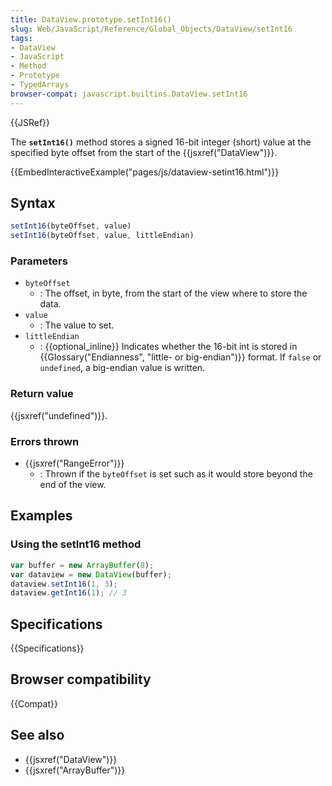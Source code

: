 ```yaml
---
title: DataView.prototype.setInt16()
slug: Web/JavaScript/Reference/Global_Objects/DataView/setInt16
tags:
- DataView
- JavaScript
- Method
- Prototype
- TypedArrays
browser-compat: javascript.builtins.DataView.setInt16
---
```

{{JSRef}}

The **`setInt16()`** method stores a signed 16-bit integer (short) value at the
specified byte offset from the start of the {{jsxref("DataView")}}.

{{EmbedInteractiveExample("pages/js/dataview-setint16.html")}}

## Syntax

```js
setInt16(byteOffset, value)
setInt16(byteOffset, value, littleEndian)
```

### Parameters

*   `byteOffset`
    *   : The offset, in byte, from the start of the view where to store the data.
*   `value`
    *   : The value to set.
*   `littleEndian`
    *   : {{optional_inline}} Indicates whether the 16-bit int is stored in
        {{Glossary("Endianness", "little- or big-endian")}} format.
        If `false` or `undefined`, a big-endian value is written.

### Return value

{{jsxref("undefined")}}.

### Errors thrown

*   {{jsxref("RangeError")}}
    *   : Thrown if the `byteOffset` is set such as it would store beyond the end of
        the view.

## Examples

### Using the setInt16 method

```js
var buffer = new ArrayBuffer(8);
var dataview = new DataView(buffer);
dataview.setInt16(1, 3);
dataview.getInt16(1); // 3
```

## Specifications

{{Specifications}}

## Browser compatibility

{{Compat}}

## See also

*   {{jsxref("DataView")}}
*   {{jsxref("ArrayBuffer")}}
